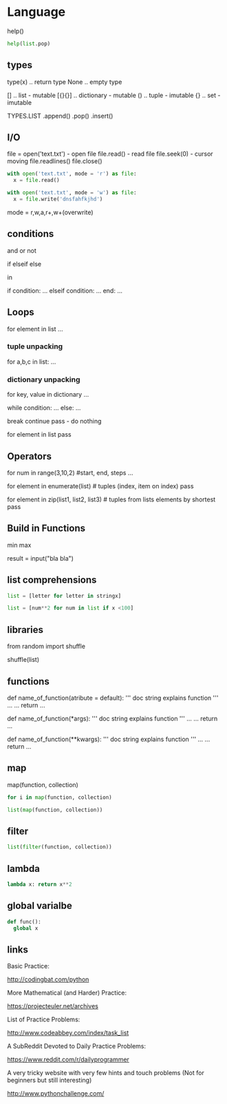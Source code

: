# Language

help()

```python
help(list.pop)
```

## types

type(x) .. return type
None .. empty type

[] .. list - mutable
[{}{}] .. dictionary - mutable
() .. tuple - imutable
{} .. set - imutable

TYPES.LIST
.append()
.pop()
.insert()

## I/O

file = open('text.txt') - open file
file.read() - read file
file.seek(0) - cursor moving
file.readlines()
file.close()

```python
with open('text.txt', mode = 'r') as file:
  x = file.read()
```

```python
with open('text.txt', mode = 'w') as file:
  x = file.write('dnsfahfkjhd')
```

mode = r,w,a,r+,w+(overwrite)

## conditions

and
or
not

if
elseif
else

in

if condition:
...
elseif condition:
...
end:
...

## Loops

for element in list
...

### tuple unpacking

for a,b,c in list:
...

### dictionary unpacking

for key, value in dictionary
...

while condition:
...
else:
...

break
continue
pass - do nothing

for element in list
pass

## Operators

for num in range(3,10,2) #start, end, steps
...

for element in enumerate(list) # tuples (index, item on index)
pass

for element in zip(list1, list2, list3) # tuples from lists elements by shortest
pass

## Build in Functions

min
max

result = input("bla bla")

## list comprehensions

```python
list = [letter for letter in stringx]
```

```python
list = [num**2 for num in list if x <100]
```

## libraries

from random import shuffle

shuffle(list)

## functions

def name_of_function(atribute = default):
'''
doc string explains function
'''
...
...
return ...

def name_of_function(\*args):
'''
doc string explains function
'''
...
...
return ...

def name_of_function(\*\*kwargs):
'''
doc string explains function
'''
...
...
return ...

## map

map(function, collection)

```python
for i in map(function, collection)
```

```python
list(map(function, collection))
```

## filter

```python
list(filter(function, collection))
```

## lambda

```python
lambda x: return x**2
```

## global varialbe

```python
def func():
  global x
```

## links

Basic Practice:

http://codingbat.com/python

More Mathematical (and Harder) Practice:

https://projecteuler.net/archives

List of Practice Problems:

http://www.codeabbey.com/index/task_list

A SubReddit Devoted to Daily Practice Problems:

https://www.reddit.com/r/dailyprogrammer

A very tricky website with very few hints and touch problems (Not for beginners but still interesting)

http://www.pythonchallenge.com/
